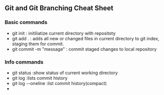 ## Git and Git Branching Cheat Sheet


### Basic commands
- git init : initiliatize current directory with repositoty
- git add . : adds all new or changed files in current directory to git index, staging them for commit.
- git commit -m "message" : commit staged changes to local repository


### Info commands
- git status :show status of current working directory
- git log :lists commit history
- git log --oneline :list commit history(compact)
- 
